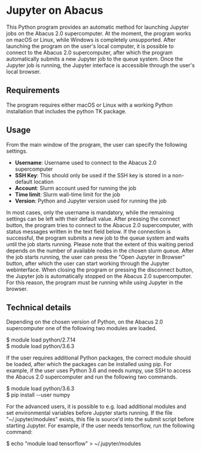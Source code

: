 # Jupyter on Abacus
This Python program provides an automatic method for launching Jupyter jobs on the Abacus 2.0 supercomputer. At the moment, the program works on macOS or Linux, while Windows is completely unsupported. After launching the program on the user's local computer, it is possible to connect to the Abacus 2.0 supercomputer, after which the program automatically submits a new Jupyter job to the queue system. Once the Jupyter job is running, the Jupyter interface is accessible through the user's local browser.

## Requirements
The program requires either macOS or Linux with a working Python installation that includes the python TK package.

## Usage
From the main window of the program, the user can specify the following settings.

* **Username**: Username used to connect to the Abacus 2.0 supercomputer
* **SSH Key**: This should only be used if the SSH key is stored in a non-default location
* **Account**: Slurm account used for running the job
* **Time limit**: Slurm wall-time limit for the job
* **Version**: Python and Jupyter version used for running the job

In most cases, only the username is mandatory, while the remaining settings can be left with their default value. After pressing the connect button, the program tries to connect to the Abacus 2.0 supercomputer, with status messages written in the text field below. If the connection is successful, the program submits a new job to the queue system and waits until the job starts running. Please note that the extent of this waiting period depends on the number of available nodes in the chosen slurm queue. After the job starts running, the user can press the "Open Jupyter in Browser" button, after which the user can start working through the Jupyter webinterface. When closing the program or pressing the disconnect button, the Jupyter job is automatically stopped on the Abacus 2.0 supercomputer. For this reason, the program must be running while using Jupyter in the browser.

## Technical details
Depending on the chosen version of Python, on the Abacus 2.0 supercomputer one of the following two modules are loaded.

$ module load python/2.7.14 \
$ module load python/3.6.3

If the user requires additional Python packages, the correct module should be loaded, after which the packages can be installed using pip. For example, if the user uses Python 3.6 and needs numpy, use SSH to access the Abacus 2.0 supercomputer and run the following two commands.

$ module load python/3.6.3 \
$ pip install --user numpy

For the advanced users, it is possible to e.g. load additional modules and set environmental variables before Jupyter starts running. If the file "~/.jupyter/modules" exists, this file is source'd into the submit script before starting Jupyter. For example, if the user needs tensorflow, run the following command:

$ echo "module load tensorflow" > ~/.jupyter/modules
